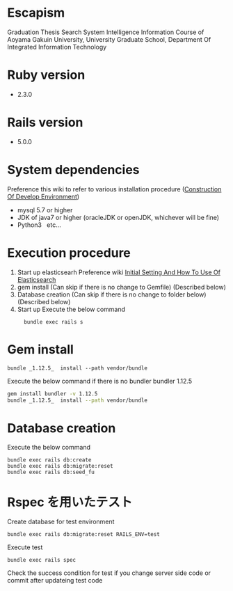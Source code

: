 # Escapism
Graduation Thesis Search System
Intelligence Information Course of Aoyama Gakuin University, University Graduate School, Department Of Integrated Information Technology 

# Ruby version

* 2.3.0

# Rails version

* 5.0.0

# System dependencies
Preference this wiki to refer to various installation procedure ([Construction Of Develop Environment](https://github.com/yaaaaashiki/Escapism/wiki))
* mysql 5.7 or higher
* JDK of java7 or higher (oracleJDK or openJDK, whichever will be fine)
* Python3  
etc...

# Execution procedure
1. Start up elasticsearh
  Preference wiki [Initial Setting And How To Use Of Elasticsearch](https://github.com/yaaaaashiki/Escapism/wiki/Elasticsearch%E3%81%AE%E5%88%9D%E6%9C%9F%E8%A8%AD%E5%AE%9A%E3%81%A8%E4%BD%BF%E7%94%A8%E6%B3%95)
2. gem install (Can skip if there is no change to Gemfile)
  (Described below)
3. Database creation (Can skip if there is no change to folder below)
  (Described below)
4. Start up 
  Execute the below command
    ```
      bundle exec rails s
    ```

# Gem install 
```
bundle _1.12.5_  install --path vendor/bundle
```
Execute the below command if there is no bundler bundler 1.12.5
```bash
gem install bundler -v 1.12.5
bundle _1.12.5_  install --path vendor/bundle
```

# Database creation
Execute the below command
```
bundle exec rails db:create
bundle exec rails db:migrate:reset
bundle exec rails db:seed_fu
```

# Rspec を用いたテスト
Create database for test environment 
```
bundle exec rails db:migrate:reset RAILS_ENV=test
```
Execute test
```
bundle exec rails spec 
```
Check the success condition for test if you change server side code
or commit after updateing test code
